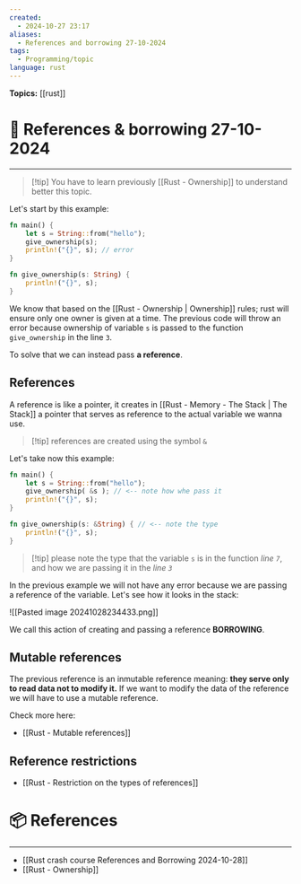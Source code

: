 ```yaml
---
created:
  - 2024-10-27 23:17
aliases:
  - References and borrowing 27-10-2024
tags:
  - Programming/topic
language: rust
---
```


**Topics:** [[rust]]

# 📃 References & borrowing 27-10-2024

---
> [!tip] You have to learn previously [[Rust - Ownership]] to understand better this topic.

Let's start by this example:
```rust
fn main() {
    let s = String::from("hello");
    give_ownership(s);
    println!("{}", s); // error
}

fn give_ownership(s: String) {
    println!("{}", s);
}

```
We know that based on the [[Rust - Ownership | Ownership]] rules; rust will ensure only one owner is given at a time. The previous code will throw an error because ownership of variable `s` is passed to the function `give_ownership` in the line `3`.

To solve that we can instead pass **a reference**.

## References
A reference is like a pointer, it creates in  [[Rust - Memory - The Stack | The Stack]] a pointer that serves as reference to the actual variable we wanna use.

>[!tip] references are created using the symbol `&`

Let's take now this example:
```rust
fn main() {
    let s = String::from("hello");
    give_ownership( &s ); // <-- note how whe pass it
    println!("{}", s); 
}

fn give_ownership(s: &String) { // <-- note the type
    println!("{}", s);
}
```

> [!tip] please note the type that the variable `s` is in the function *line `7`*, and how we are passing it in the *line `3`*

In the previous example we will not have any error because we are passing a reference of the variable.
Let's see how it looks in the stack:

![[Pasted image 20241028234433.png]]

We call this action of creating and passing a reference **BORROWING**.

## Mutable references
The previous reference is an inmutable reference meaning: **they serve only to read data not to modify it.**
If we want to modify the data of the reference we will have to use a mutable reference.

Check more here:
- [[Rust - Mutable references]]

## Reference restrictions 
- [[Rust - Restriction on the types of references]]

# 📦 References

---

- [[Rust crash course References and Borrowing 2024-10-28]]
- [[Rust - Ownership]]